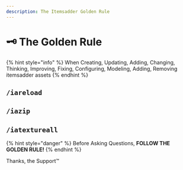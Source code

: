 ```yaml
---
description: The Itemsadder Golden Rule
---
```


# 🗝 The Golden Rule

{% hint style="info" %}
When Creating, Updating, Adding, Changing, Thinking, Improving, Fixing, Configuring, Modeling, Adding, Removing itemsadder assets
{% endhint %}

## `/iareload`

## `/iazip`

## `/iatextureall`

{% hint style="danger" %}
Before Asking Questions, **FOLLOW THE GOLDEN RULE!**
{% endhint %}

Thanks, the Support™
